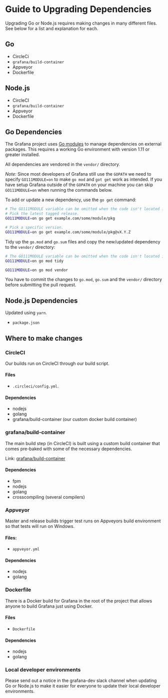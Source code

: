 # Guide to Upgrading Dependencies

Upgrading Go or Node.js requires making changes in many different files. See below for a list and explanation for each.

## Go

- CircleCi
- `grafana/build-container`
- Appveyor
- Dockerfile

## Node.js

- CircleCI
- `grafana/build-container`
- Appveyor
- Dockerfile

## Go Dependencies

The Grafana project uses [Go modules](https://golang.org/cmd/go/#hdr-Modules__module_versions__and_more) to manage dependencies on external packages. This requires a working Go environment with version 1.11 or greater installed.

All dependencies are vendored in the `vendor/` directory.

_Note:_ Since most developers of Grafana still use the `GOPATH` we need to specify `GO111MODULE=on` to make `go mod` and `got get` work as intended. If you have setup Grafana outside of the `GOPATH` on your machine you can skip `GO111MODULE=on` when running the commands below.

To add or update a new dependency, use the `go get` command:

```bash
# The GO111MODULE variable can be omitted when the code isn't located in GOPATH.
# Pick the latest tagged release.
GO111MODULE=on go get example.com/some/module/pkg

# Pick a specific version.
GO111MODULE=on go get example.com/some/module/pkg@vX.Y.Z
```

Tidy up the `go.mod` and `go.sum` files and copy the new/updated dependency to the `vendor/` directory:

```bash
# The GO111MODULE variable can be omitted when the code isn't located in GOPATH.
GO111MODULE=on go mod tidy

GO111MODULE=on go mod vendor
```

You have to commit the changes to `go.mod`, `go.sum` and the `vendor/` directory before submitting the pull request.

## Node.js Dependencies

Updated using `yarn`.

- `package.json`

## Where to make changes

### CircleCI

Our builds run on CircleCI through our build script.

#### Files

- `.circleci/config.yml`.

#### Dependencies

- nodejs
- golang
- grafana/build-container (our custom docker build container)

### grafana/build-container

The main build step (in CircleCI) is built using a custom build container that comes pre-baked with some of the necessary dependencies.

Link: [grafana/build-container](https://github.com/grafana/grafana/tree/master/scripts/build/ci-build)

#### Dependencies

- fpm
- nodejs
- golang
- crosscompiling (several compilers)

### Appveyor

Master and release builds trigger test runs on Appveyors build environment so that tests will run on Windows.

#### Files:

- `appveyor.yml`

#### Dependencies

- nodejs
- golang

### Dockerfile

There is a Docker build for Grafana in the root of the project that allows anyone to build Grafana just using Docker.

#### Files

- `Dockerfile`

#### Dependencies

- nodejs
- golang

### Local developer environments

Please send out a notice in the grafana-dev slack channel when updating Go or Node.js to make it easier for everyone to update their local developer environments.
